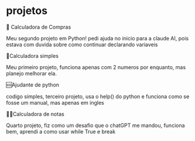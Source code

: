 # projetos
🛒 Calculadora de Compras

Meu segundo projeto em Python! pedi ajuda no inicio para a claude AI, pois estava com duvida sobre como continuar declarando variaveis

🧮Calculadora simples

Meu primeiro projeto, funciona apenas com 2 numeros por enquanto, mas planejo melhorar ela.

🆘Ajudante de python

codigo simples, terceiro projeto, usa o help() do python e funciona como se fosse um manual, mas apenas em ingles

🧮💯Calculadora de notas

Quarto projeto, fiz como um desafio que o chatGPT me mandou, funciona bem, aprendi a como usar while True e break


